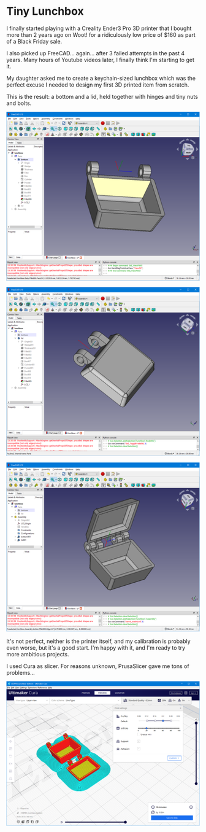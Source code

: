 
# Tiny Lunchbox


I finally started playing with a Creality Ender3 Pro 3D printer that I bought more than 2 years
ago on Woot! for a ridiculously low price of $160 as part of a Black Friday sale.

I also picked up FreeCAD... again... after 3 failed attempts in the past 4 years. Many hours
of Youtube videos later, I finally think I'm starting to get it.

My daughter asked me to create a keychain-sized lunchbox which was the perfect excuse I needed
to design my first 3D printed item from scratch.

This is the result: a bottom and a lid, held together with hinges and tiny nuts and bolts.

![Lunchbox bottom in FreeCAD](lunchbox_bottom.png)

![Lunchbox lid in FreeCAD](lunchbox_lid.png)

![Lunchbox assembly in FreeCAD](lunchbox_assembled.png)

It's not perfect, neither is the printer itself, and my calibration is probably even worse, but
it's a good start. I'm happy with it, and I'm ready to try more ambitious projects.

I used Cura as slicer. For reasons unknown, PrusaSlicer gave me tons of problems...

![Lunchbox in Cura](lunchbox_cura.png)

